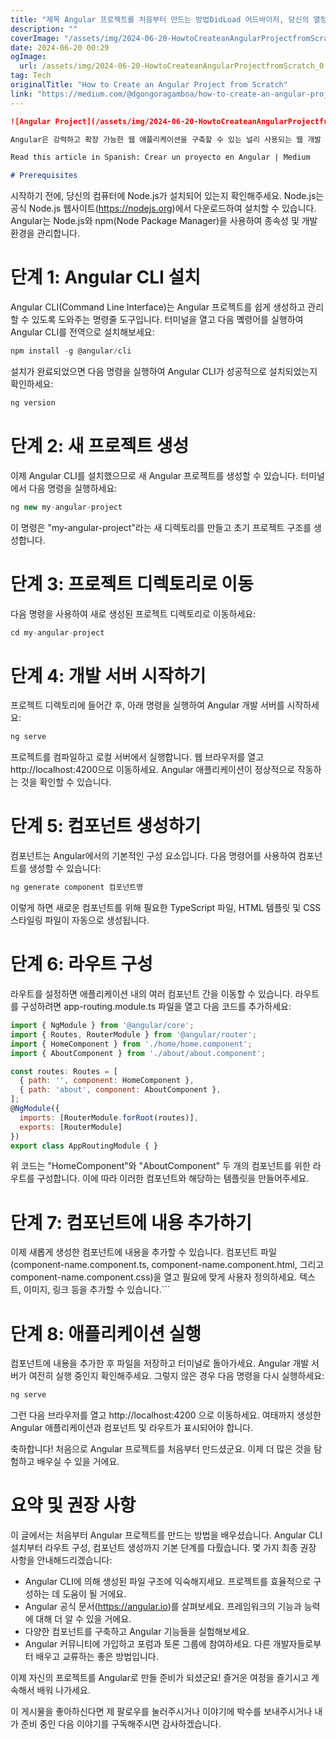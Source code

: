 ```yaml
---
title: "제목 Angular 프로젝트를 처음부터 만드는 방법DidLoad 어드바이저, 당신의 열정과 프로그래밍 기술이 빛을 발하는 시간입니다 오늘은 Angular 프로젝트를 처음부터 만들어보는 방법에 대해 알아볼 거에요 함께 시작해볼까요 "
description: ""
coverImage: "/assets/img/2024-06-20-HowtoCreateanAngularProjectfromScratch_0.png"
date: 2024-06-20 00:29
ogImage: 
  url: /assets/img/2024-06-20-HowtoCreateanAngularProjectfromScratch_0.png
tag: Tech
originalTitle: "How to Create an Angular Project from Scratch"
link: "https://medium.com/@dgongoragamboa/how-to-create-an-angular-project-from-scratch-b4031abeb4de"
---
```



```markdown
![Angular Project](/assets/img/2024-06-20-HowtoCreateanAngularProjectfromScratch_0.png)

Angular은 강력하고 확장 가능한 웹 애플리케이션을 구축할 수 있는 널리 사용되는 웹 개발 프레임워크입니다. Angular에 처음이신 분들을 위해 스크래치에서 자체 프로젝트를 개발하기 시작하고 싶다면, 이 기사가 필요한 단계를 안내해 드립니다. 새 프로젝트를 설정하고, 컴포넌트를 생성하고, 라우트를 구현하는 방법 등을 배우게 될 것입니다. 시작해 봅시다!

Read this article in Spanish: Crear un proyecto en Angular | Medium

# Prerequisites
```

<div class="content-ad"></div>

시작하기 전에, 당신의 컴퓨터에 Node.js가 설치되어 있는지 확인해주세요. Node.js는 공식 Node.js 웹사이트(https://nodejs.org)에서 다운로드하여 설치할 수 있습니다. Angular는 Node.js와 npm(Node Package Manager)을 사용하여 종속성 및 개발 환경을 관리합니다.

# 단계 1: Angular CLI 설치

Angular CLI(Command Line Interface)는 Angular 프로젝트를 쉽게 생성하고 관리할 수 있도록 도와주는 명령줄 도구입니다. 터미널을 열고 다음 몤령어를 실행하여 Angular CLI를 전역으로 설치해보세요:

```js
npm install -g @angular/cli
```

<div class="content-ad"></div>

설치가 완료되었으면 다음 명령을 실행하여 Angular CLI가 성공적으로 설치되었는지 확인하세요:

```js
ng version
```

# 단계 2: 새 프로젝트 생성

이제 Angular CLI를 설치했으므로 새 Angular 프로젝트를 생성할 수 있습니다. 터미널에서 다음 명령을 실행하세요:

<div class="content-ad"></div>

```js
ng new my-angular-project
```

이 명령은 "my-angular-project"라는 새 디렉토리를 만들고 초기 프로젝트 구조를 생성합니다.

# 단계 3: 프로젝트 디렉토리로 이동

다음 명령을 사용하여 새로 생성된 프로젝트 디렉토리로 이동하세요:

<div class="content-ad"></div>

```js
cd my-angular-project
```

# 단계 4: 개발 서버 시작하기

프로젝트 디렉토리에 들어간 후, 아래 명령을 실행하여 Angular 개발 서버를 시작하세요:

```js
ng serve
```

<div class="content-ad"></div>

프로젝트를 컴파일하고 로컬 서버에서 실행합니다. 웹 브라우저를 열고 http://localhost:4200으로 이동하세요. Angular 애플리케이션이 정상적으로 작동하는 것을 확인할 수 있습니다.

# 단계 5: 컴포넌트 생성하기

컴포넌트는 Angular에서의 기본적인 구성 요소입니다. 다음 명령어를 사용하여 컴포넌트를 생성할 수 있습니다:

```js
ng generate component 컴포넌트명
```

<div class="content-ad"></div>

이렇게 하면 새로운 컴포넌트를 위해 필요한 TypeScript 파일, HTML 템플릿 및 CSS 스타일링 파일이 자동으로 생성됩니다.

# 단계 6: 라우트 구성

라우트를 설정하면 애플리케이션 내의 여러 컴포넌트 간을 이동할 수 있습니다. 라우트를 구성하려면 app-routing.module.ts 파일을 열고 다음 코드를 추가하세요:

```js
import { NgModule } from '@angular/core';
import { Routes, RouterModule } from '@angular/router';
import { HomeComponent } from './home/home.component';
import { AboutComponent } from './about/about.component';
```

<div class="content-ad"></div>

```js
const routes: Routes = [
  { path: '', component: HomeComponent },
  { path: 'about', component: AboutComponent },
];
@NgModule({
  imports: [RouterModule.forRoot(routes)],
  exports: [RouterModule]
})
export class AppRoutingModule { }
```

위 코드는 "HomeComponent"와 "AboutComponent" 두 개의 컴포넌트를 위한 라우트를 구성합니다. 이에 따라 이러한 컴포넌트와 해당하는 템플릿을 만들어주세요.

# 단계 7: 컴포넌트에 내용 추가하기

이제 새롭게 생성한 컴포넌트에 내용을 추가할 수 있습니다. 컴포넌트 파일 (component-name.component.ts, component-name.component.html, 그리고 component-name.component.css)을 열고 필요에 맞게 사용자 정의하세요. 텍스트, 이미지, 링크 등을 추가할 수 있습니다.```  

<div class="content-ad"></div>

# 단계 8: 애플리케이션 실행

컴포넌트에 내용을 추가한 후 파일을 저장하고 터미널로 돌아가세요. Angular 개발 서버가 여전히 실행 중인지 확인해주세요. 그렇지 않은 경우 다음 명령을 다시 실행하세요:

```js
ng serve
```

그런 다음 브라우저를 열고 http://localhost:4200 으로 이동하세요. 여태까지 생성한 Angular 애플리케이션과 컴포넌트 및 라우트가 표시되어야 합니다.

<div class="content-ad"></div>

축하합니다! 처음으로 Angular 프로젝트를 처음부터 만드셨군요. 이제 더 많은 것을 탐험하고 배우실 수 있을 거에요.

# 요약 및 권장 사항

이 글에서는 처음부터 Angular 프로젝트를 만드는 방법을 배우셨습니다. Angular CLI 설치부터 라우트 구성, 컴포넌트 생성까지 기본 단계를 다뤘습니다. 몇 가지 최종 권장 사항을 안내해드리겠습니다:

- Angular CLI에 의해 생성된 파일 구조에 익숙해지세요. 프로젝트를 효율적으로 구성하는 데 도움이 될 거에요.
- Angular 공식 문서(https://angular.io)를 살펴보세요. 프레임워크의 기능과 능력에 대해 더 알 수 있을 거에요.
- 다양한 컴포넌트를 구축하고 Angular 기능들을 실험해보세요.
- Angular 커뮤니티에 가입하고 포럼과 토론 그룹에 참여하세요. 다른 개발자들로부터 배우고 교류하는 좋은 방법입니다.

<div class="content-ad"></div>

이제 자신의 프로젝트를 Angular로 만들 준비가 되셨군요! 즐거운 여정을 즐기시고 계속해서 배워 나가세요.

이 게시물을 좋아하신다면 제 팔로우를 눌러주시거나 이야기에 박수를 보내주시거나 내가 준비 중인 다음 이야기를 구독해주시면 감사하겠습니다.